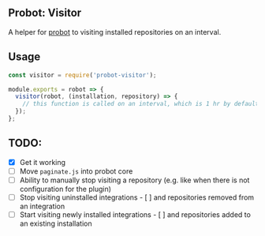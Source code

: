 ## Probot: Visitor

A helper for [probot](https://github.com/probot/probot) to visiting installed repositories on an interval.

## Usage

```js
const visitor = require('probot-visitor');

module.exports = robot => {
  visitor(robot, (installation, repository) => {
    // this function is called on an interval, which is 1 hr by default;
  });
};
```

## TODO:

- [x] Get it working
- [ ] Move `paginate.js` into probot core
- [ ] Ability to manually stop visiting a repository (e.g. like when there is not configuration for the plugin)
- [ ] Stop visiting uninstalled integrations
      - [ ] and repositories removed from an integration
- [ ] Start visiting newly installed integrations
      - [ ] and repositories added to an existing installation
